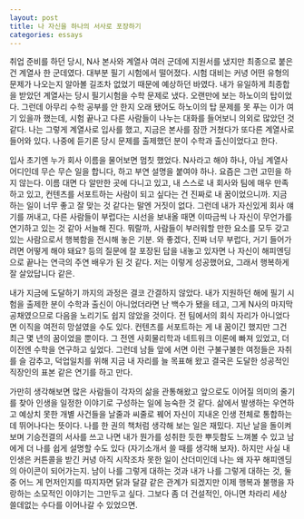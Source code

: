 ```yaml
---
layout: post
title: 나 자신을 하나의 서사로 포장하기
categories: essays
---
```


취업 준비를 하던 당시, N사 본사와 계열사 여러 군데에 지원서를 냈지만 최종으로 붙은 건 계열사 한 군데였다. 대부분 필기 시험에서 떨어졌다. 시험 대비는 커녕 어떤 유형의 문제가 나오는지 알아볼 길조차 없었기 때문에 예상하던 바였다. 내가 유일하게 최종합을 받았던 계열사는 당시 필기시험을 수학 문제로 냈다. 오랜만에 보는 하노이의 탑이었다. 그런데 아무리 수학 공부를 안 한지 오래 됐어도 하노이의 탑 문제를 못 푸는 이가 여기 있을까 했는데, 시험 끝나고 다른 사람들이 나누는 대화를 들어보니 의외로 많았던 것 같다. 나는 그렇게 계열사로 입사를 했고, 지금은 본사를 잠깐 거쳤다가 또다른 계열사로 들어와 있다. 나중에 듣기론 당시 문제를 출제했던 분이 수학과 출신이었다고 한다.

​입사 초기엔 누가 회사 이름을 물어보면 멈칫 했었다. N사라고 해야 하나, 아님 계열사 어디인데 무슨 무슨 일을 합니다, 하고 부연 설명을 붙여야 하나. 요즘은 그런 고민을 하지 않는다. 이름 대면 다 알만한 곳에 다니고 있고, 내 스스로 내 회사와 팀에 매우 만족하고 있고, 컨텐츠를 서포트하는 사람이 되고 싶다는 건 진짜로 내 꿈이었으니까. 지금 하는 일이 너무 좋고 잘 맞는 것 같다는 말엔 거짓이 없다. 그런데 내가 자신있게 회사 얘기를 꺼내고, 다른 사람들이 부럽다는 시선을 보내올 때면 이따금씩 나 자신이 무언가를 연기하고 있는 것 같아 서늘해 진다. 뭐랄까, 사람들이 부러워할 만한 요소를 모두 갖고 있는 사람으로서 행복함을 전시해 놓은 기분. 와 좋겠다, 진짜 너무 부럽다, 거기 들어가려면 어떻게 해야 돼요? 등의 질문에 잘 포장된 답을 내놓고 있자면 나 자신이 해피엔딩으로 끝나는 연극의 주연 배우가 된 것 같다. 저는 이렇게 성공했어요, 그래서 행복하게 잘 살았답니다 같은.

내가 지금에 도달하기 까지의 과정은 결코 간결하지 않았다. 내가 지원하던 해에 필기 시험을 출제한 분이 수학과 출신이 아니었더라면 난 백수가 됐을 테고, 그게 N사의 마지막 공채였으므로 다음을 노리기도 쉽지 않았을 것이다. 전 팀에서의 회식 자리가 아니었다면 이직을 여전히 망설였을 수도 있다. 컨텐츠를 서포트하는 게 내 꿈이긴 했지만 그건 최근 몇 년의 꿈이었을 뿐이다. 그 전엔 사회물리학과 네트워크 이론에 빠져 있었고, 더 이전엔 수학을 연구하고 싶었다. 그런데 남들 앞에 서면 이런 구불구불한 여정들은 자취를 슬 감추고, 덕업일치를 위해 지금 내 자리를 늘 목표해 왔고 결국은 도달한 성공적인 직장인의 표본 같은 연기를 하고 만다. 

가만히 생각해보면 많은 사람들이 각자의 삶을 관통해왔고 앞으로도 이어질 의미의 줄기를 찾아 인생을 일정한 이야기로 구성하는 일에 능숙한 것 같다. 삶에서 발생하는 우연하고 예상치 못한 개별 사건들을 날줄과 씨줄로 꿰어 자신이 지내온 인생 전체로 통합하는 데 뛰어나다는 뜻이다. 나를 한 권의 책처럼 생각해 보는 일은 재밌다. 지난 날을 돌이켜보며 기승전결의 서사를 쓰고 나면 내가 뭔가를 성취한 듯한 뿌듯함도 느껴볼 수 있고 남에게 더 나를 쉽게 설명할 수도 있다 (자기소개서 쓸 때를 생각해 보자). 하지만 사실 내 인생은 커튼콜을 받긴 커녕 아직 시작조차 못한 일이 산더미인데 나는 왜 자꾸 해피엔딩의 아이콘이 되어가는지. 남이 나를 그렇게 대하는 것과 내가 나를 그렇게 대하는 것, 둘 중 어느 게 먼저인지를 따지자면 닭과 달걀 같은 관계가 되겠지만 이제 행복과 불행을 자랑하는 소모적인 이야기는 그만두고 싶다. 그보다 좀 더 건설적인, 아니면 차라리 세상 쓸데없는 수다를 이어나갈 수 있었으면.